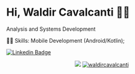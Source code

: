 

# Hi, Waldir Cavalcanti :wave::smiley:

Analysis and Systems Development 

👨‍💻  Skills: Mobile Development (Android/Kotlin);

[![Linkedin Badge](https://img.shields.io/badge/-LinkedIn-blue?style=flat-square&logo=Linkedin&logoColor=white&link=https://www.linkedin.com/in/waldircavalcanti/)](https://www.linkedin.com/in/waldircavalcanti/)

<p align = "center">
  <a href="https://github.com/waldircavalcanti"><img src="https://github-readme-stats.vercel.app/api/top-langs/?username=waldircavalcanti&layout=compact&theme=dark"/></a> 
  <a href="https://github.com/waldircavalcanti"><img src="https://github-readme-stats.vercel.app/api?username=waldircavalcanti&show_icons=true&theme=dark&include_all_commits=true&count_private=true" 
  alt="waldircavalcanti"/></a>
</p> 

